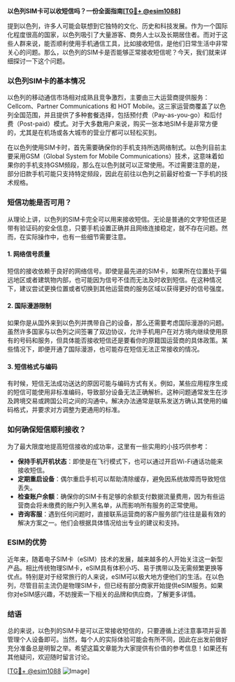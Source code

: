 **以色列SIM卡可以收短信吗？一份全面指南[[TG💪+ @esim1088](https://t.me/s/esim1088)]**

提到以色列，许多人可能会联想到它独特的文化、历史和科技发展。作为一个国际化程度很高的国家，以色列吸引了大量游客、商务人士以及长期居住者。而对于这些人群来说，能否顺利使用手机通信工具，比如接收短信，是他们日常生活中非常关心的问题。那么，以色列的SIM卡是否能够正常接收短信呢？今天，我们就来详细探讨一下这个问题。

### 以色列SIM卡的基本情况

以色列的移动通信市场相对成熟且竞争激烈，主要由三大运营商提供服务：Cellcom、Partner Communications 和 HOT Mobile。这三家运营商覆盖了以色列全国范围，并且提供了多种套餐选择，包括预付费（Pay-as-you-go）和后付费（Post-paid）模式。对于大多数用户来说，购买一张本地SIM卡是非常方便的，尤其是在机场或各大城市的营业厅都可以轻松买到。

在以色列使用SIM卡时，首先需要确保你的手机支持所选网络制式。以色列目前主要采用GSM（Global System for Mobile Communications）技术，这意味着如果你的手机支持GSM频段，那么在以色列就可以正常使用。不过需要注意的是，部分旧款手机可能只支持特定频段，因此在前往以色列之前最好检查一下手机的技术规格。

### 短信功能是否可用？

从理论上讲，以色列的SIM卡完全可以用来接收短信。无论是普通的文字短信还是带有验证码的安全信息，只要手机设置正确并且网络连接稳定，就不存在问题。然而，在实际操作中，也有一些细节需要注意。

#### 1. **网络信号质量**
短信的接收依赖于良好的网络信号。即使是最先进的SIM卡，如果所在位置处于偏远地区或者建筑物内部，也可能因为信号不佳而无法及时收到短信。在这种情况下，建议尝试更换位置或者切换到其他运营商的服务区域以获得更好的信号强度。

#### 2. **国际漫游限制**
如果你是从国外来到以色列并携带自己的设备，那么还需要考虑国际漫游的问题。虽然许多国家与以色列之间签署了双边协议，允许手机用户在对方境内继续使用原有的号码和服务，但具体能否接收短信还是要看你的原籍国运营商的具体政策。某些情况下，即便开通了国际漫游，也可能存在短信无法正常接收的情况。

#### 3. **短信格式与编码**
有时候，短信无法成功送达的原因可能与编码方式有关。例如，某些应用程序生成的短信可能使用非标准编码，导致部分设备无法正确解析。这种问题通常发生在涉及跨境交易或跨国公司之间的沟通中。解决办法通常是联系发送方确认其使用的编码格式，并要求对方调整为更通用的标准。

### 如何确保短信顺利接收？

为了最大限度地提高短信接收的成功率，这里有一些实用的小技巧供参考：

- **保持手机开机状态**：即使是在飞行模式下，也可以通过开启Wi-Fi通话功能来接收短信。
- **定期重启设备**：偶尔重启手机可以帮助清除缓存，避免因系统故障而导致短信丢失。
- **检查账户余额**：确保你的SIM卡有足够的余额支付数据流量费用，因为有些运营商会将未缴费的账户列入黑名单，从而影响所有服务的正常使用。
- **咨询客服**：遇到任何问题时，直接联系运营商的客户服务部门往往是最有效的解决方案之一。他们会根据具体情况给出专业的建议和支持。

### ESIM的优势

近年来，随着电子SIM卡（eSIM）技术的发展，越来越多的人开始关注这一新型产品。相比传统物理SIM卡，eSIM具有体积小巧、易于携带以及无需频繁更换等优点。特别是对于经常旅行的人来说，eSIM可以极大地方便他们的生活。在以色列，尽管目前主流仍是物理SIM卡，但已经有部分商家开始提供eSIM服务。如果你对eSIM感兴趣，不妨搜索一下相关的品牌和供应商，了解更多详情。

### 结语

总的来说，以色列的SIM卡是可以正常接收短信的，只要遵循上述注意事项并妥善管理个人设备即可。当然，每个人的实际体验可能会有所不同，因此在出发前做好充分准备总是明智之举。希望这篇文章能为大家提供有价值的参考信息！如果还有其他疑问，欢迎随时留言讨论。

[[TG💪+ @esim1088](https://t.me/s/esim1088) ![Image](https://i.postimg.cc/4NQfJmqS/Snipaste-2025-05-13-00-14-12.png)]